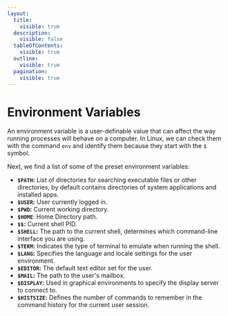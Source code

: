 ```yaml
---
layout:
  title:
    visible: true
  description:
    visible: false
  tableOfContents:
    visible: true
  outline:
    visible: true
  pagination:
    visible: true
---
```


# Environment Variables

An environment variable is a user-definable value that can affect the way running processes will behave on a computer. In Linux, we can check them with the command `env` and identify them because they start with the `$` symbol.

Next, we find a list of some of the preset environment variables:

* **`$PATH`:** List of directories for searching executable files or other directories, by default contains directories of system applications and installed apps.
* **`$USER`:** User currently logged in.
* **`$PWD`:** Current working directory.
* **`$HOME`**: Home Directory path.
* **`$$`:** Current shell PID.
* **`$SHELL`:** The path to the current shell, determines which command-line interface you are using.
* **`$TERM`:** Indicates the type of terminal to emulate when running the shell.
* **`$LANG`:** Specifies the language and locale settings for the user environment.
* **`$EDITOR`:** The default text editor set for the user.
* **`$MAIL`:** The path to the user's mailbox.
* **`$DISPLAY`:** Used in graphical environments to specify the display server to connect to.
* **`$HISTSIZE`:** Defines the number of commands to remember in the command history for the current user session.
